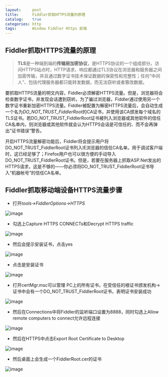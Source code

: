 ```yaml
---
layout:		post
title: 		Fiddler抓取HTTPS流量的原理
catalog:	true
categories: http
tags: 		Window Fiddler Https 前端
---
```



## Fiddler抓取HTTPS流量的原理

> **TLS**是一种端到端的**传输层加密协议**，是HTTPS协议的一个组成部分。访问HTTPS站点时，HTTP请求、响应都通过TLS协议在浏览器和服务器之间加密传输，并且通过数字证书技术保证数据的保密性和完整性；任何“中间人”、包括代理服务器都只能转发数据，而无法窃听或者篡改数据。


要抓取HTTPS流量的明文内容，Fiddler必须解密HTTPS流量。但是，浏览器将会检查数字证书，并发现会话遭到窃听。为了骗过浏览器，Fiddler通过使用另一个数字证书重新加密HTTPS流量。Fiddler被配置为解密HTTPS流量后，会自动生成一个名为*DO_NOT_TRUST_FiddlerRoot*的CA证书，并使用该CA颁发每个域名的TLS证书。若DO_NOT_TRUST_FiddlerRoot证书被列入浏览器或其他软件的信任CA名单内，则浏览器或其他软件就会认为HTTPS会话是可信任的、而不会再弹出“证书错误”警告。

开启HTTPS流量解密功能后，Fiddler将会提示用户将DO_NOT_TRUST_FiddlerRoot证书列入IE浏览器的信任CA名单。用于调试客户端时，这已经足够了；Firefox用户也可以很方便的手动导入DO_NOT_TRUST_FiddlerRoot证书。但是，若要在服务器上抓取ASP.Net发出的HTTPS请求，这是不够的——你必须将DO_NOT_TRUST_FiddlerRoot证书导入“机器帐号”的信任CA名单。

## Fiddler抓取移动端设备HTTPS流量步骤

- 打开*tools->FiddlerOptions->HTTPS*


![image](http://oc26wuqdw.bkt.clouddn.com/1.png)

- 勾选上Capture HTTPS CONNECTs和Decrypt HTTPS traffic

![image](http://oc26wuqdw.bkt.clouddn.com/2.png)

- 然后会提示安装证书，点击yes

![image](http://oc26wuqdw.bkt.clouddn.com/3.png)

- 点击是安装证书

![image](http://oc26wuqdw.bkt.clouddn.com/4.png)

- 打开certMgr.msc可以管理  PC上的所有证书，在受信任的根证书颁发机构->证书中会有一个DO_NOT_TRUST_FiddlerRoot证书，表明证书安装成功

![image](http://oc26wuqdw.bkt.clouddn.com/5.png)

- 然后在Connections中将Fiddler的监听端口设置为8888，同时勾选上Allow remote computers to connect允许远程连接

![image](http://oc26wuqdw.bkt.clouddn.com/6.png)

- 然后在HTTPS中点击Export Root Certificate to Desktop

![image](http://oc26wuqdw.bkt.clouddn.com/7.png)

- 然后桌面上会生成一个FiddlerRoot.cer的证书

![image](http://oc26wuqdw.bkt.clouddn.com/8.png)